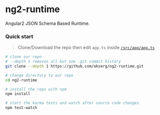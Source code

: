 # ng2-runtime

Angular2 JSON Schema Based Runtime.

### Quick start
> Clone/Download the repo then edit `app.ts` inside [`/src/app/app.ts`](/src/app/app.ts)

```bash
# clone our repo
# --depth 1 removes all but one .git commit history
git clone --depth 1 https://github.com/akserg/ng2-runtime.git

# change directory to our repo
cd ng2-runtime

# install the repo with npm
npm install

# start the karma tests and watch after source code changes
npm test-watch
```
